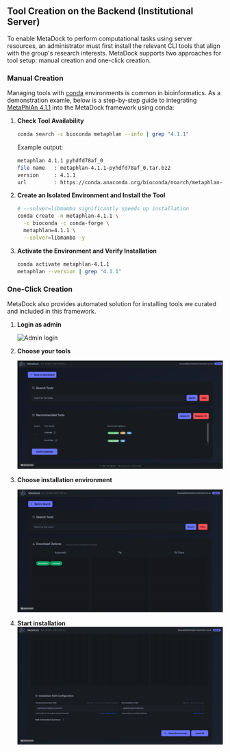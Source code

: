 ## Tool Creation on the Backend (Institutional Server)

To enable MetaDock to perform computational tasks using server resources, an administrator must first install the relevant CLI tools that align with the group's research interests. MetaDock supports two approaches for tool setup: manual creation and one-click creation.

### Manual Creation

Managing tools with [conda](https://anaconda.org/) environments is common in bioinformatics. As a demonstration examle, below is a step-by-step guide to integrating [MetaPhlAn 4.1.1](https://anaconda.org/bioconda/metaphlan/files?type=&version=4.1.1) into the MetaDock framework using conda:

1. **Check Tool Availability**
    ```bash
    conda search -c bioconda metaphlan --info | grep "4.1.1"
    ```
    Example output:
    ```bash
    metaphlan 4.1.1 pyhdfd78af_0
    file name   : metaphlan-4.1.1-pyhdfd78af_0.tar.bz2
    version     : 4.1.1
    url         : https://conda.anaconda.org/bioconda/noarch/metaphlan-4.1.1-pyhdfd78af_0.tar.bz2
    ```

2. **Create an Isolated Environment and Install the Tool**
    ```bash
    # --solver=libmamba significantly speeds up installation
    conda create -n metaphlan-4.1.1 \
      -c bioconda -c conda-forge \
      metaphlan=4.1.1 \
      --solver=libmamba -y
    ```

3. **Activate the Environment and Verify Installation**
    ```bash
    conda activate metaphlan-4.1.1
    metaphlan --version | grep "4.1.1"
    ```

### One-Click Creation

MetaDock also provides automated solution for installing tools we curated and included in this framework.

1. **Login as admin**

   ![Admin login](../images/admin_login.gif)

2. **Choose your tools**
   
   ![Select tools](../images/select_tools.gif)

3. **Choose installation environment**

   ![Select environment](../images/select_install_env.gif)

4. **Start installation**
   ![Start installing](../images/start_install.gif)
